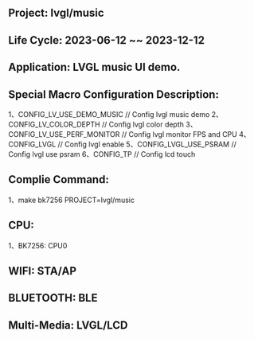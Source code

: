 ## Project: lvgl/music

## Life Cycle: 2023-06-12 ~~ 2023-12-12

## Application: LVGL music UI demo.

## Special Macro Configuration Description:
1、CONFIG_LV_USE_DEMO_MUSIC 	  // Config lvgl music demo
2、CONFIG_LV_COLOR_DEPTH          // Config lvgl color depth
3、CONFIG_LV_USE_PERF_MONITOR     // Config lvgl monitor FPS and CPU
4、CONFIG_LVGL                    // Config lvgl enable
5、CONFIG_LVGL_USE_PSRAM          // Config lvgl use psram
6、CONFIG_TP                      // Config lcd touch

## Complie Command:
1、make bk7256 PROJECT=lvgl/music

## CPU:
1、BK7256: CPU0

## WIFI: STA/AP

## BLUETOOTH: BLE

## Multi-Media: LVGL/LCD

